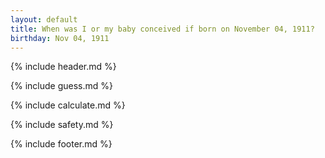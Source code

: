 ```yaml
---
layout: default
title: When was I or my baby conceived if born on November 04, 1911?
birthday: Nov 04, 1911
---
```


{% include header.md %}

{% include guess.md %}

{% include calculate.md %}

{% include safety.md %}

{% include footer.md %}



